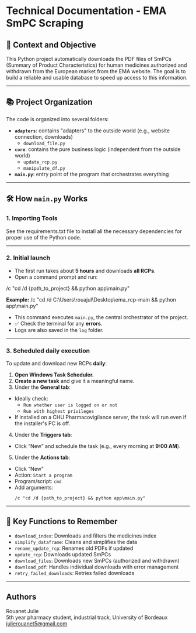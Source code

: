 # Technical Documentation - EMA SmPC Scraping

## 📰 **Context and Objective**

This Python project automatically downloads the PDF files of SmPCs (Summary of Product Characteristics) for human medicines authorized and withdrawn from the European market from the EMA website. 
The goal is to build a reliable and usable database to speed up access to this information.

---

## 📚 **Project Organization**

The code is organized into several folders:

- **`adapters`**: contains "adapters" to the outside world (e.g., website connection, downloads)
    - `download_file.py`
- **`core`**: contains the pure business logic (independent from the outside world)
    - `update_rcp.py`
    - `manipulate_df.py`
- **`main.py`**: entry point of the program that orchestrates everything

---

## 🛠️ **How `main.py` Works**

### 1. **Importing Tools**
See the requirements.txt file to install all the necessary dependencies for proper use of the Python code.

---

### 2. Initial launch 
- The first run takes about **5 hours** and downloads **all RCPs**.
- Open a command prompt and run:

/c "cd /d {path_to_project} && python app\main.py"

**Example:**
/c "cd /d C:\Users\rouajul\Desktop\ema_rcp-main && python app\main.py"

- This command executes `main.py`, the central orchestrator of the project.
- ✅ Check the terminal for any **errors**.
- Logs are also saved in the `log` folder.

---

### 3. Scheduled daily execution 
To update and download new RCPs **daily**:

1. **Open Windows Task Scheduler.**
2. **Create a new task** and give it a meaningful name.
3. Under the **General tab**:
 - Ideally check:
   - `Run whether user is logged on or not`
   - `Run with highest privileges`
 - If installed on a CHU Pharmacovigilance server, the task will run even if the installer's PC is off.
4. Under the **Triggers tab**:
 - Click “New” and schedule the task (e.g., every morning at **9:00 AM**).
5. Under the **Actions tab**:
 - Click “New”
 - Action: `Start a program`
 - Program/script: `cmd`
 - Add arguments:  
   ```
   /c "cd /d {path_to_project} && python app\main.py"
   ```
---

## 🔧 **Key Functions to Remember**

- `download_index`: Downloads and filters the medicines index
- `simplify_dataframe`: Cleans and simplifies the data
- `rename_update_rcp`: Renames old PDFs if updated
- `update_rcp`: Downloads updated SmPCs
- `download_files`: Downloads new SmPCs (authorized and withdrawn)
- `download_pdf`: Handles individual downloads with error management
- `retry_failed_downloads`: Retries failed downloads

---

## **Authors**

Rouanet Julie  
5th year pharmacy student, industrial track, University of Bordeaux  
julierouanet5@gmail.com